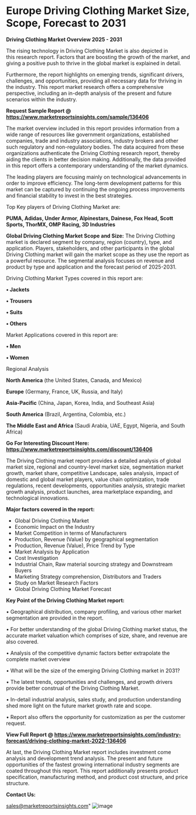 # Europe Driving Clothing Market Size, Scope, Forecast to 2031

<Strong> Driving Clothing Market Overview 2025 - 2031</strong>

The rising technology in Driving Clothing Market is also depicted in this research report. Factors that are boosting the growth of the market, and giving a positive push to thrive in the global market is explained in detail.

Furthermore, the report highlights on emerging trends, significant drivers, challenges, and opportunities, providing all necessary data for thriving in the industry. This report market research offers a comprehensive perspective, including an in-depth analysis of the present and future scenarios within the industry.

<strong>Request Sample Report @ <a href=https://www.marketreportsinsights.com/sample/136406>https://www.marketreportsinsights.com/sample/136406</a></strong>

The market overview included in this report provides information from a wide range of resources like government organizations, established companies, trade and industry associations, industry brokers and other such regulatory and non-regulatory bodies. The data acquired from these organizations authenticate the Driving Clothing research report, thereby aiding the clients in better decision making. Additionally, the data provided in this report offers a contemporary understanding of the market dynamics.

The leading players are focusing mainly on technological advancements in order to improve efficiency. The long-term development patterns for this market can be captured by continuing the ongoing process improvements and financial stability to invest in the best strategies.

Top Key players of Driving Clothing Market are:

<strong>PUMA, Adidas, Under Armor, Alpinestars, Dainese, Fox Head, Scott Sports, ThorMX, OMP Racing, 3D Industries</strong>

<strong><b>Global Driving Clothing Market Scope and Size:</b></strong>
The Driving Clothing market is declared segment by company, region (country), type, and application. Players, stakeholders, and other participants in the global Driving Clothing market will gain the market scope as they use the report as a powerful resource. The segmental analysis focuses on revenue and product by type and application and the forecast period of 2025-2031.

Driving Clothing Market Types covered in this report are:

<strong>• Jackets

• Trousers

• Suits

• Others</strong>

Market Applications covered in this report are:

<strong>• Men

• Women</strong> 

Regional Analysis

<strong>North America</strong> (the United States, Canada, and Mexico)

<strong>Europe</strong> (Germany, France, UK, Russia, and Italy)

<strong>Asia-Pacific</strong> (China, Japan, Korea, India, and Southeast Asia)

<strong>South America</strong> (Brazil, Argentina, Colombia, etc.)

<strong>The Middle East and Africa</strong> (Saudi Arabia, UAE, Egypt, Nigeria, and South Africa)

<strong>Go For Interesting Discount Here: <a href=https://www.marketreportsinsights.com/discount/136406>https://www.marketreportsinsights.com/discount/136406</a></strong>

The Driving Clothing market report provides a detailed analysis of global market size, regional and country-level market size, segmentation market growth, market share, competitive Landscape, sales analysis, impact of domestic and global market players, value chain optimization, trade regulations, recent developments, opportunities analysis, strategic market growth analysis, product launches, area marketplace expanding, and technological innovations.

<strong><b>Major factors covered in the report:</b></strong>
<ul>
  <li>Global Driving Clothing Market </li>
  <li>Economic Impact on the Industry</li>
  <li>Market Competition in terms of Manufacturers</li>
  <li>Production, Revenue (Value) by geographical segmentation</li>
  <li>Production, Revenue (Value), Price Trend by Type</li>
  <li>Market Analysis by Application</li>
  <li>Cost Investigation</li>
  <li>Industrial Chain, Raw material sourcing strategy and Downstream Buyers</li>
  <li>Marketing Strategy comprehension, Distributors and Traders</li>
  <li>Study on Market Research Factors</li>
  <li>Global Driving Clothing Market Forecast</li>
</ul>

<strong><b>Key Point of the Driving Clothing Market report:</b></strong>

• Geographical distribution, company profiling, and various other market segmentation are provided in the report.

• For better understanding of the global Driving Clothing market status, the accurate market valuation which comprises of size, share, and revenue are also covered.

• Analysis of the competitive dynamic factors better extrapolate the complete market overview

• What will be the size of the emerging Driving Clothing market in 2031?

• The latest trends, opportunities and challenges, and growth drivers provide better construal of the Driving Clothing Market.

• In-detail industrial analysis, sales study, and production understanding shed more light on the future market growth rate and scope.

• Report also offers the opportunity for customization as per the customer request.

<strong><b>View Full Report @ <a href=https://www.marketreportsinsights.com/industry-forecast/driving-clothing-market-2022-136406>https://www.marketreportsinsights.com/industry-forecast/driving-clothing-market-2022-136406</a></b></strong>


At last, the Driving Clothing Market report includes investment come analysis and development trend analysis. The present and future opportunities of the fastest growing international industry segments are coated throughout this report. This report additionally presents product specification, manufacturing method, and product cost structure, and price structure.

<strong>Contact Us:</strong>

sales@marketreportsinsights.com"
![image](https://github.com/user-attachments/assets/90112496-fbba-4a0b-b256-e7c187e46b1e)
